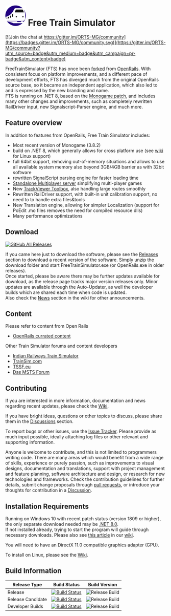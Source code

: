 # ![Logo](./Source/FTS_64.png) Free Train Simulator

[![Join the chat at https://gitter.im/ORTS-MG/community](https://badges.gitter.im/ORTS-MG/community.svg)](https://gitter.im/ORTS-MG/community?utm_source=badge&utm_medium=badge&utm_campaign=pr-badge&utm_content=badge)

FreeTrainSimulator (FTS) has once been [forked](https://github.com/openrails/openrails) from [OpenRails](http://www.openrails.org). With consistent focus on platform improvements, and a different pace of development efforts, FTS has diverged much from the original OpenRails source base, so it became an independent application, which also led to and is expressed by the new branding and name.  
FTS is running on .NET 8, based on the [Monogame patch](http://www.elvastower.com/forums/index.php?/topic/30924-going-beyond-the-4-gb-of-memory/page__view__findpost__p__237281), and includes many other changes and improvements, such as completely rewritten RailDriver input, new Signalscript-Parser engine, and much more.

## Feature overview

In addition to features from OpenRails, Free Train Simulator includes:  

- Most recent version of Monogame (3.8.2)
- build on .NET 8, which generally allows for cross platform use (see [wiki](https://github.com/perpetualKid/FreeTrainSimulator/wiki/Linux-Wine) for Linux support)
- full 64bit support, removing out-of-memory situations and allows to use all available system memory also beyond 3GB/4GB barrier as with 32bit software
- rewritten SignalScript parsing engine for faster loading time
- [Standalone Multiplayer server](https://github.com/perpetualKid/FreeTrainSimulator/wiki#2021-12-05-multiplayer-standalone-server) simplifying multi-player games
- New [TrackViewer Toolbox](https://github.com/perpetualKid/FreeTrainSimulator/wiki#2021-03-09-new-trackviewer-preview), also handling large routes smoothly
- Rewritten RailDriver support, with built-in unit calibration support, no need to to handle extra files&tools
- New Translation engine, allowing for simpler Localization (support for PoEdit .mo files removes the need for compiled resource dlls)
- Many performance optimizations

## Download

[![GitHub All Releases](https://img.shields.io/github/downloads/perpetualKid/orts-mg/total)](https://github.com/perpetualKid/ORTS-MG/releases/)

If you came here just to download the software, please see the [Releases](https://github.com/perpetualKid/FreeTrainSimulator/releases) section to download a recent version of the software. Simply unzip the download folder and start FreeTrainSimulator.exe (or OpenRails.exe in older releases).  
Once started, please be aware there may be further updates available for download, as the release page tracks major version releases only. Minor updates are available through the Auto-Updater, as well the developer builds which are shared each time when code is updated.  
Also check the [News](https://https://github.com/perpetualKid/FreeTrainSimulator/wiki#news) section in the wiki for other announcements.

## Content

Please refer to content from Open Rails

- [OpenRails currated content](https://www.openrails.org/download/explore-content/index.html)

Other Train Simulator forums and content developers

- [Indian Railways Train Simulator](https://irts.in/)
- [TrainSim.com](https://www.trainsim.com/forums/filelib-home)
- [TSSF.eu](https://tssf.eu/forum/)
- [Das MSTS Forum](https://kunifuchs.com/burningboard/)

## Contributing

If you are interested in more information, documentation and news regarding recent updates, please check the [Wiki](https://github.com/perpetualKid/FreeTrainSimulator/wiki).

If you have bright ideas, questions or other topics to discuss, please share them in the [Discussions](https://github.com/perpetualKid/FreeTrainSimulator/discussions) section.

To report bugs or other issues, use the [Issue Tracker](https://github.com/perpetualKid/FreeTrainSimulator/issues). Please provide as much input possible, ideally attaching log files or other relevant and supporting information.

Anyone is welcome to contribute, and this is not limited to programmers writing code. There are many areas which would benefit from a wide range of skills, experience or purely passion, such as improvements to visual designs, documentation and translations, support with project management and feature planning, software architecture and design, or research for new technologies and frameworks. Check the contribution guidelines for further details, submit change proposals through [pull requests](https://github.com/perpetualKid/FreeTrainSimulator/pulls), or introduce your thoughts for contribution in a [Discussion](https://github.com/perpetualKid/FreeTrainSimulator/discussions).

## Installation Requirements

Running on Windows 10 with recent patch status (version 1809 or higher), the only separate download needed may be [.NET 8.0](https://dotnet.microsoft.com/en-us/download/dotnet/8.0).  
If not installed already, trying to start the program will guide through necessary downloads. Please also see [this article](https://github.com/perpetualKid/FreeTrainSimulator/wiki/.NET-Framework) in our [wiki](https://github.com/perpetualKid/FreeTrainSimulator/Wiki).  

You will need to have an DirectX 11.0 compatible graphics adapter (GPU).

To install on Linux, please see the [Wiki](https://github.com/perpetualKid/ORTS-MG/wiki/Linux-Wine).

## Build Information

|Release Type|Build Status|Build Version|
|------------|------------|-------------|
|Release|[![Build Status](https://dev.azure.com/perpetualKid/ORTS-MG/_apis/build/status/Build/Azure%20Cloud%20Build?branchName=development)](https://dev.azure.com/perpetualKid/ORTS-MG/_build/latest?definitionId=17&branchName=main)|![Release Build](https://img.shields.io/endpoint?url=https://orts.blob.core.windows.net/releases/badges/v/freetrainsimulator.json)|
|Release Candidate|[![Build Status](https://dev.azure.com/perpetualKid/ORTS-MG/_apis/build/status/Build/Azure%20Cloud%20Build?branchName=development)](https://dev.azure.com/perpetualKid/ORTS-MG/_build/latest?definitionId=17&branchName=release/*)|![Release Build](https://img.shields.io/endpoint?url=https://orts.blob.core.windows.net/releases/badges/vpre/freetrainsimulator.json)|
|Developer Builds|[![Build Status](https://dev.azure.com/perpetualKid/ORTS-MG/_apis/build/status/Build/Azure%20Cloud%20Build?branchName=development)](https://dev.azure.com/perpetualKid/ORTS-MG/_build/latest?definitionId=17&branchName=development)|![Release Build](https://img.shields.io/endpoint?url=https://orts.blob.core.windows.net/builds/badges/vpre/freetrainsimulator.json)|
